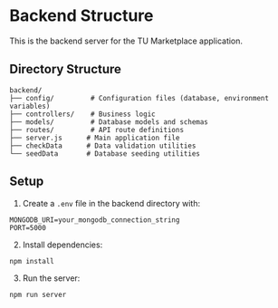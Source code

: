 # Backend Structure

This is the backend server for the TU Marketplace application.

## Directory Structure

```
backend/
├── config/         # Configuration files (database, environment variables)
├── controllers/    # Business logic
├── models/         # Database models and schemas
├── routes/         # API route definitions
├── server.js      # Main application file
├── checkData      # Data validation utilities
└── seedData       # Database seeding utilities
```

## Setup

1. Create a `.env` file in the backend directory with:

```
MONGODB_URI=your_mongodb_connection_string
PORT=5000
```

2. Install dependencies:

```bash
npm install
```

3. Run the server:

```bash
npm run server
```
